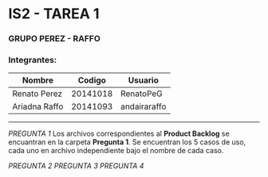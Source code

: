# IS2 - TAREA 1
### GRUPO PEREZ - RAFFO
### Integrantes:
| Nombre | Codigo | Usuario |
| ------ | ------ | ------- |
| Renato Perez | 20141018 | RenatoPeG |
| Ariadna Raffo | 20141093 | andairaraffo |

---

*PREGUNTA 1*
Los archivos correspondientes al __Product Backlog__ se encuantran en la carpeta __Pregunta 1__. Se encuentran los 5 casos de uso, cada uno en archivo independiente bajo el nombre de cada caso.

*PREGUNTA 2*
*PREGUNTA 3*
*PREGUNTA 4*
